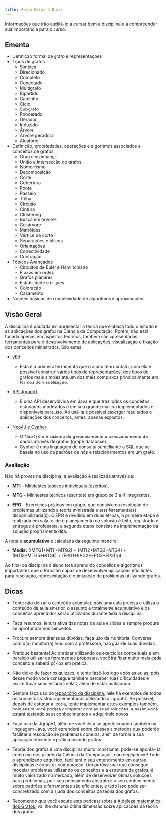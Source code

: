```yaml
---
title: Visão Geral e Dicas
---
```


Informações que irão auxiliá-lo a cursar bem a disciplina e a compreender sua importância para o curso.

## Ementa

- Definição formal de grafo e representações
- Tipos de grafos
  - Simples
  - Direcionado
  - Completo
  - Conectado
  - Multigrafo
  - Bipartido
  - Caminho
  - Ciclo
  - Subgrafo
  - Ponderado
  - Gerador 
  - Induzido
  - Árvore 
  - Árvore geradora
  - Aleatório
- Definição, propriedades, operações e algoritmos associados a conceitos de grafos
  - Grau e vizinhança
  - União e intersecção de grafos
  - Isomorfismo
  - Decomposição
  - Corte
  - Cobertura
  - Ponte
  - Passeio
  - Trilha
  - Circuito
  - Cintura
  - Clustering
  - Busca em árvores
  - Co-árvore
  - Matróides
  - Vértice de corte
  - Separações e blocos
  - Orientações
  - Conectividade
  - Contração
- Tópicos Avançados
  - Circuitos de Euler e Hamiltoniano
  - Fluxos em redes
  - Grafos planares
  - Estabilidade e cliques
  - Coloração
  - Casamento
- Noções básicas de complexidade de algoritmos e aproximações

## Visão Geral

A disciplina é pautada em apresentar a teoria que embasa todo o estudo e as aplicações dos grafos na Ciência da Computação. Porém, não está focada apenas em aspectos teóricos, também são apresentadas ferramentas para o desenvolvimento de aplicações, visualização e fixação dos conceitos ministrados. São estas:

- [yEd](https://www.yworks.com/products/yed)
  - Esta é a primeira ferramenta que o aluno tem contato, com ela é possível construir vários tipos de representações, dos tipos de grafos mais simples até um dos mais complexos principalmente em termos de visualização.

- [API JgraphT](https://jgrapht.org/)
  - É uma API desenvolvida em Java e que traz todos os conceitos estudados modelados e em sua grande maioria implementados
e disponíveis para uso. Ao usá-la é possível enxergar resultados e aplicações dos conceitos, antes, apenas expostos.

- [Neo4J e Cypher](https://neo4j.com/sandbox/)
  - O Neo4j é um sistema de gerenciamento e armazenamento de dados através de grafos (graph database).
  - Cypher é uma linguagem de consulta semelhante a SQL que se baseia no uso de padrões de nós e relacionamentos em um grafo.


### Avaliação

Não há provas na disciplina, a avaliação é realizada através de:

- **MTI** - Minitestes teóricos individuais (escritos).

- **MTG** - Minitestes teóricos (escritos) em grupo de 3 a 4 integrantes.

- **EPG** - Exercícios práticos em grupo, que consiste na resolução de problemas utilizando a teoria ministrada e a(s) ferramenta(s) disponibilizada(s).
O EPG é dividido em duas etapas, a primeira etapa é realizada em sala, onde o planejamento da solução é feito, registrado e entregue à professora, a segunda etapa consiste na implementação da solução propriamente dita.

A nota é **acumulativa** e calculada da seguinte maneira:
- **Média:** ((MTG1+MTI1+MTG2) + (MTI2+MTG3+MTG4) + (MTI3+MTG5+MTG6) + (EPG1+EPG2+EPG3+EPG))/4

Ao final da disciplina o aluno terá aprendido conceitos e algoritmos importantes que o tornarão capaz de desenvolver aplicações eficientes para resolução, representação e otimização de problemas utilizando grafos.


## Dicas

- Tente não deixar o conteúdo acumular, pois uma aula precisa e utiliza o conteúdo da aula anterior, o assunto é totalmente acumulativo e os conceitos aprendidos serão utilizados durante toda a disciplina.

- Faça resumos, leitura ativa das notas de aula e slides e sempre procure se aprofundar nos conceitos.

- Procure sempre tirar suas dúvidas, faça uso da monitoria.
  Converse com o(a) monitor(a) e/ou com a professora, não guarde suas dúvidas.

- Pratique bastante! Ao praticar utilizando os exercícios conceituais e em paralelo utilizar as ferramentas propostas, você irá fixar muito mais cada conceito e saberá pô-los em prática.

- Não deixe de fazer os quizzes, e tente fazê-los logo após as aulas, pois desse modo você consegue também perceber suas dificuldades e assim focar seus estudos nelas, além de estar praticando.

- Sempre faça uso do [repositório da disciplina](https://github.com/pdlmachado/GraphTheory-JGraphT), nele há exemplos de todos os conceitos vistos implementados utilizando a JgraphT. Se possível, depois de estudar a teoria, tente implementar estes exemplos também, pois assim você poderá comparar com as suas soluções, e assim você estará testando seus conhecimentos e adquirindo novos.

- Faça uso da JgraphT, além de você está se aperfeiçoando também na linguagem Java, você aprenderá sobre classes e métodos que poderão facilitar a resolução de problemas comuns, além de tornar a sua aplicação eficiente e prática usando grafos.

- Teoria dos grafos é uma disciplina muito importante, pode-se apontá- la como um dos pilares da Ciência da Computação, não negligencie! Todo o aprendizado adquirido, facilitará o seu entendimento em outras disciplinas e áreas da computação.
Um profissional que consegue modelar problemas utilizando os conceitos e a estrutura de grafos, é muito valorizado no mercado, além de desenvolver ótimas soluções para problemas, pois seu pensamento abstrato e o seu conhecimento sobre padrões e ferramentas são eficientes, e tudo isso pode ser concretizado com a ajuda dos conceitos da teoria dos grafos.

- Recomendo que você escute este podcast sobre a [A beleza matemática dos Grafos](https://open.spotify.com/episode/3NNGjltaoLbkjn4SU5qVHA?si=V1tF2jNTSFC1pjl56X4-sQ), vai lhe dar uma ótima dimensão sobre aplicações da teoria dos grafos.
